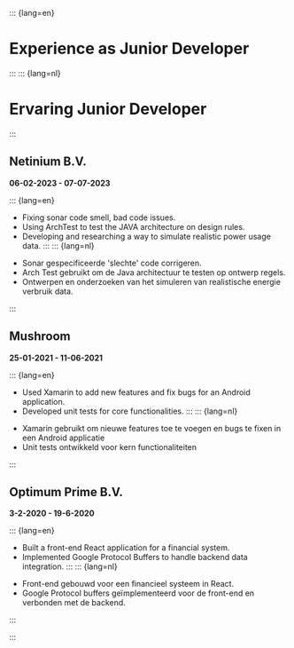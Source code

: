 <!-- LTex: language=en -->
::: {lang=en}
# Experience as Junior Developer
:::
::: {lang=nl}
<!-- LTex: language=nl -->
# Ervaring Junior Developer
<!-- LTex: language=en enabled=false -->
:::
<!-- LTex: language=en enabled=true -->

## Netinium B.V.
**06-02-2023 - 07-07-2023**

::: {lang=en}
- Fixing sonar code smell, bad code issues.
- Using ArchTest to test the JAVA architecture on design rules.
- Developing and researching a way to simulate realistic power usage data.
:::
::: {lang=nl}
<!-- LTex: language=nl -->
- Sonar gespecificeerde 'slechte' code corrigeren.
- Arch Test gebruikt om de Java architectuur te testen op ontwerp regels.
- Ontwerpen en onderzoeken van het simuleren van realistische energie verbruik data.
<!-- LTex: language=en-->
:::

## Mushroom

**25-01-2021 - 11-06-2021**

<!-- LTex: language=en -->
::: {lang=en}
- Used Xamarin to add new features and fix bugs for an Android application.
- Developed unit tests for core functionalities.
:::
::: {lang=nl}
<!-- LTex: language=nl -->
- Xamarin gebruikt om nieuwe features toe te voegen en bugs te fixen in een Android applicatie
- Unit tests ontwikkeld voor kern functionaliteiten
<!-- LTex: language=en -->
:::

## Optimum Prime B.V.

**3-2-2020 - 19-6-2020**

::: {lang=en}
- Built a front-end React application for a financial system.
- Implemented Google Protocol Buffers to handle backend data integration.
:::
::: {lang=nl}
<!-- LTex: language=nl -->
- Front-end gebouwd voor een financieel systeem in React.
- Google Protocol buffers geïmplementeerd voor de front-end en verbonden met de backend.
<!-- LTex: language=en -->
:::

:::
